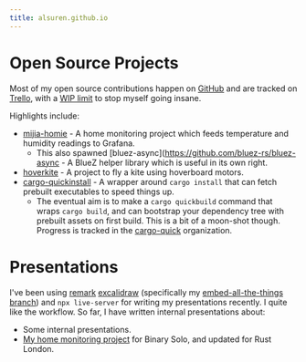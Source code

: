 ```yaml
---
title: alsuren.github.io
---
```


# Open Source Projects

Most of my open source contributions happen on [GitHub](https://github.com/alsuren/) and are tracked on [Trello](https://trello.com/b/oUj099Rh/oss-contributions-and-other-projects), with a [WIP limit](https://kanbanize.com/kanban-resources/getting-started/what-is-wip) to stop myself going insane.

Highlights include:

- [mijia-homie](https://github.com/alsuren/mijia-homie/) - A home monitoring project which feeds temperature and humidity readings to Grafana.
  - This also spawned [bluez-async](https://github.com/bluez-rs/bluez-async - A BlueZ helper library which is useful in its own right.
- [hoverkite](https://github.com/hoverkite/hoverkite) - A project to fly a kite using hoverboard motors.
- [cargo-quickinstall](https://github.com/alsuren/cargo-quickinstall/) - A wrapper around `cargo install` that can fetch prebuilt executables to speed things up.
  - The eventual aim is to make a `cargo quickbuild` command that wraps `cargo build`, and can bootstrap your dependency tree with prebuilt assets on first build. This is a bit of a moon-shot though. Progress is tracked in the [cargo-quick](https://github.com/cargo-quick/) organization.

# Presentations

I've been using [remark](https://github.com/gnab/remark) [excalidraw](https://excalidraw.com/) (specifically my [embed-all-the-things branch](https://excalidraw-git-fork-alsuren-embed-font-excalidraw.vercel.app/)) and `npx live-server` for writing my presentations recently. I quite like the workflow. So far, I have written internal presentations about:

- Some internal presentations.
- [My home monitoring project](https://alsuren.github.io/mijia-homie/docs/presentation/) for Binary Solo, and updated for Rust London.
